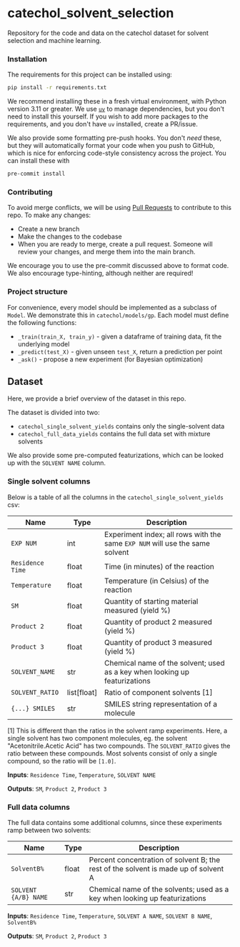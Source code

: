 # catechol_solvent_selection
Repository for the code and data on the catechol dataset for solvent selection and machine learning.


### Installation

The requirements for this project can be installed using:

```bash
pip install -r requirements.txt
```

We recommend installing these in a fresh virtual environment, with Python version
3.11 or greater. We use [`uv`](https://docs.astral.sh/uv/) to manage dependencies, 
but you don't need to install this yourself. If you wish to add more packages to
the requirements, and you don't have `uv` installed, create a PR/issue.

We also provide some formatting pre-push hooks. You don't *need* these, but 
they will automatically format your code when you push to GitHub, which is nice
for enforcing code-style consistency across the project. You can install these with

```bash
pre-commit install
```

### Contributing
To avoid merge conflicts, we will be using [Pull Requests](https://docs.github.com/en/pull-requests/collaborating-with-pull-requests/proposing-changes-to-your-work-with-pull-requests/about-pull-requests) 
to contribute to this repo. To make any changes:
- Create a new branch 
- Make the changes to the codebase
- When you are ready to merge, create a pull request. Someone will review your 
changes, and merge them into the main branch.

We encourage you to use the pre-commit discussed above to format code. We also 
encourage type-hinting, although neither are required!

### Project structure

For convenience, every model should be implemented as a subclass of `Model`. We 
demonstrate this in `catechol/models/gp`. Each model must define the following functions:

- `_train(train_X, train_y)` - given a dataframe of training data, fit the underlying model
- `_predict(test_X)` - given unseen `test_X`, return a prediction per point
- `_ask()` - propose a new experiment (for Bayesian optimization)

## Dataset

Here, we provide a brief overview of the dataset in this repo.

The dataset is divided into two:
- `catechol_single_solvent_yields` contains only the single-solvent data
- `catechol_full_data_yields` contains the full data set with mixture solvents

We also provide some pre-computed featurizations, which can be looked up with the 
`SOLVENT NAME` column.

### Single solvent columns
Below is a table of all the columns in the `catechol_single_solvent_yields` csv:

| Name | Type | Description |
|--------|--------|--------|
| `EXP NUM` | int| Experiment index; all rows with the same `EXP NUM` will use the same solvent|
| `Residence Time` | float | Time (in minutes) of the reaction|
| `Temperature`| float | Temperature (in Celsius) of the reaction|
| `SM` | float | Quantity of starting material measured (yield %)|
| `Product 2` | float | Quantity of product 2 measured (yield %)| 
| `Product 3` | float | Quantity of product 3 measured (yield %)| 
| `SOLVENT_NAME` | str | Chemical name of the solvent; used as a key when looking up featurizations| 
| `SOLVENT_RATIO` | list[float] | Ratio of component solvents [1]|
| `{...} SMILES` | str | SMILES string representation of a molecule|

[1] This is different than the ratios in the solvent ramp experiments. Here, a single solvent has two component molecules, eg. the solvent "Acetonitrile.Acetic Acid" has two compounds. The `SOLVENT_RATIO` gives the ratio between these compounds. Most solvents consist of only a single compound, so the ratio will be `[1.0]`.

**Inputs**: `Residence Time`, `Temperature`, `SOLVENT NAME`

**Outputs**: `SM`, `Product 2`, `Product 3` 

### Full data columns

The full data contains some additional columns, since these experiments ramp between
two solvents:

| Name | Type | Description |
|--------|--------|--------|
| `SolventB%` | float | Percent concentration of solvent B; the rest of the solvent is made up of solvent A|
| `SOLVENT {A/B} NAME` | str | Chemical name of the solvents; used as a key when looking up featurizations|

**Inputs**: `Residence Time`, `Temperature`, `SOLVENT A NAME`, `SOLVENT B NAME`, `SolventB%`

**Outputs**: `SM`, `Product 2`, `Product 3` 
